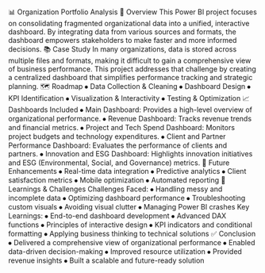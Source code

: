 📊 Organization Portfolio Analysis
🚀 Overview
This Power BI project focuses on consolidating fragmented organizational data into a unified, interactive dashboard. By integrating data from various sources and formats, the dashboard empowers stakeholders to make faster and more informed decisions.
📚 Case Study
In many organizations, data is stored across multiple files and formats, making it difficult to gain a comprehensive view of business performance. This project addresses that challenge by creating a centralized dashboard that simplifies performance tracking and strategic planning.
🗺️ Roadmap
⦁	Data Collection & Cleaning
⦁	Dashboard Design
⦁	KPI Identification
⦁	Visualization & Interactivity
⦁	Testing & Optimization
📈 Dashboards Included
⦁	Main Dashboard: Provides a high-level overview of organizational performance.
⦁	Revenue Dashboard: Tracks revenue trends and financial metrics.
⦁	Project and Tech Spend Dashboard: Monitors project budgets and technology expenditures.
⦁	Client and Partner Performance Dashboard: Evaluates the performance of clients and partners.
⦁	Innovation and ESG Dashboard: Highlights innovation initiatives and ESG (Environmental, Social, and Governance) metrics.
🔮 Future Enhancements
⦁	Real-time data integration
⦁	Predictive analytics
⦁	Client satisfaction metrics
⦁	Mobile optimization
⦁	Automated reporting
🧠 Learnings & Challenges
Challenges Faced:
⦁	Handling messy and incomplete data
⦁	Optimizing dashboard performance
⦁	Troubleshooting custom visuals
⦁	Avoiding visual clutter
⦁	Managing Power BI crashes
Key Learnings:
⦁	End-to-end dashboard development
⦁	Advanced DAX functions
⦁	Principles of interactive design
⦁	KPI indicators and conditional formatting
⦁	Applying business thinking to technical solutions
✅ Conclusion
⦁	Delivered a comprehensive view of organizational performance
⦁	Enabled data-driven decision-making
⦁	Improved resource utilization
⦁	Provided revenue insights
⦁	Built a scalable and future-ready solution
